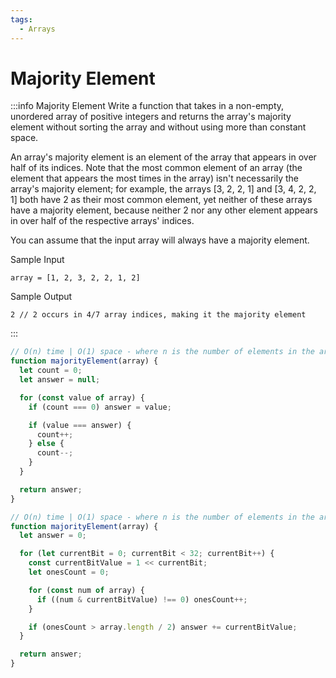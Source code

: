 ```yaml
---
tags:
  - Arrays
---
```


# Majority Element

:::info Majority Element
Write a function that takes in a non-empty, unordered array of positive integers and returns the array's majority element without sorting the array and without using more than constant space.

An array's majority element is an element of the array that appears in over half of its indices. Note that the most common element of an array (the element that appears the most times in the array) isn't necessarily the array's majority element; for example, the arrays [3, 2, 2, 1] and [3, 4, 2, 2, 1] both have 2 as their most common element, yet neither of these arrays have a majority element, because neither 2 nor any other element appears in over half of the respective arrays' indices.

You can assume that the input array will always have a majority element.

Sample Input
```
array = [1, 2, 3, 2, 2, 1, 2]
```
Sample Output
```
2 // 2 occurs in 4/7 array indices, making it the majority element
```

:::

```js title="Solution 1"
// O(n) time | O(1) space - where n is the number of elements in the array
function majorityElement(array) {
  let count = 0;
  let answer = null;

  for (const value of array) {
    if (count === 0) answer = value;

    if (value === answer) {
      count++;
    } else {
      count--;
    }
  }

  return answer;
}
```

```js title="Solution 2"
// O(n) time | O(1) space - where n is the number of elements in the array
function majorityElement(array) {
  let answer = 0;

  for (let currentBit = 0; currentBit < 32; currentBit++) {
    const currentBitValue = 1 << currentBit;
    let onesCount = 0;

    for (const num of array) {
      if ((num & currentBitValue) !== 0) onesCount++;
    }

    if (onesCount > array.length / 2) answer += currentBitValue;
  }

  return answer;
}
```